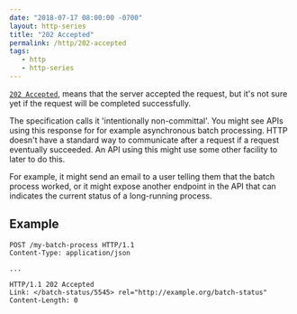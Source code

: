 ```yaml
---
date: "2018-07-17 08:00:00 -0700"
layout: http-series
title: "202 Accepted"
permalink: /http/202-accepted
tags:
   - http
   - http-series
---
```


[`202 Accepted`][1], means that the server accepted the request, but it's not
sure yet if the request will be completed successfully.

The specification calls it 'intentionally non-committal'. You might see APIs
using this response for for example asynchronous batch processing. HTTP
doesn't have a standard way to communicate after a request if a request 
eventually succeeded. An API using this might use some other facility to
later to do this.

For example, it might send an email to a user telling them that the batch
process worked, or it might expose another endpoint in the API that can
indicates the current status of a long-running process.

Example
-------


```http
POST /my-batch-process HTTP/1.1
Content-Type: application/json

...
```

```http
HTTP/1.1 202 Accepted
Link: </batch-status/5545> rel="http://example.org/batch-status"
Content-Length: 0
```

[1]: https://tools.ietf.org/html/rfc7231#section-6.3.3
